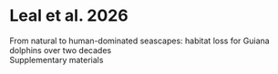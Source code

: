 # Leal et al. 2026
From natural to human-dominated seascapes: habitat loss for Guiana dolphins over two decades<br/>
Supplementary materials

